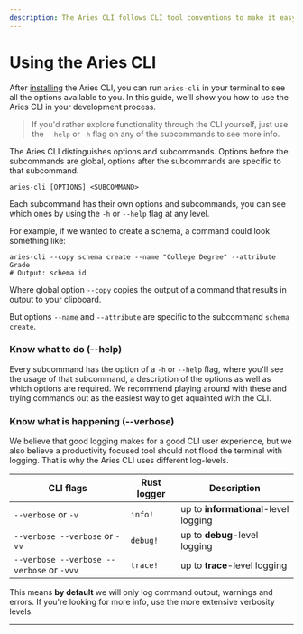 ```yaml
---
description: The Aries CLI follows CLI tool conventions to make it easy to use.
---
```


# Using the Aries CLI

After [installing](installation.md) the Aries CLI, you can run `aries-cli` in your terminal to see all the options available to you. In this guide, we'll show you how to use the Aries CLI in your development process.

> If you'd rather explore functionality through the CLI yourself, just use the `--help` or `-h` flag on any of the subcommands to see more info.

The Aries CLI distinguishes options and subcommands. Options before the subcommands are global, options after the subcommands are specific to that subcommand.

```
aries-cli [OPTIONS] <SUBCOMMAND>
```

Each subcommand has their own options and subcommands, you can see which ones by using the `-h` or `--help` flag at any level.

For example, if we wanted to create a schema, a command could look something like:

```
aries-cli --copy schema create --name "College Degree" --attribute Grade
# Output: schema id
```

Where global option `--copy` copies the output of a command that results in output to your clipboard.

But options `--name` and `--attribute` are specific to the subcommand `schema create`.

### Know what to do (--help)

Every subcommand has the option of a `-h` or `--help` flag, where you'll see the usage of that subcommand, a description of the options as well as which options are required. We recommend playing around with these and trying commands out as the easiest way to get aquainted with the CLI. &#x20;



### Know what is happening (--verbose)

We believe that good logging makes for a good CLI user experience, but we also believe a productivity focused tool should not flood the terminal with logging. That is why the Aries CLI uses different log-levels.

| CLI flags                                 | Rust logger | Description                           |
| ----------------------------------------- | ----------- | ------------------------------------- |
| `--verbose` or `-v`                       | `info!`     | up to **informational**-level logging |
| `--verbose --verbose` or `-vv`            | `debug!`    | up to **debug**-level logging         |
| `--verbose --verbose --verbose` or `-vvv` | `trace!`    | up to **trace**-level logging         |

This means **by default** we will only log command output, warnings and errors. If you're looking for more info, use the more extensive verbosity levels.

***
